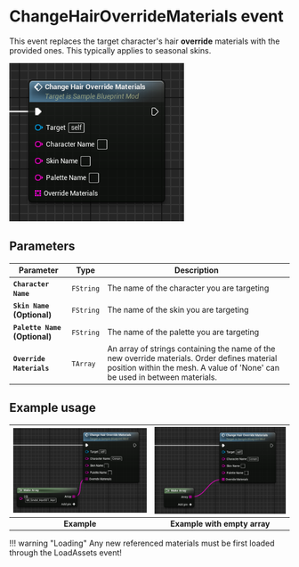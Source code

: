 # ChangeHairOverrideMaterials event
This event replaces the target character's hair **override** materials with the provided ones. This typically applies to seasonal skins.

![ChangeHairOverrideMaterials](changehairoverridematerials.png)

## Parameters

| Parameter | Type | Description |
|-----------|------|-------------|
| **`Character Name`** | `FString` | The name of the character you are targeting |
| **`Skin Name` (Optional)** | `FString` | The name of the skin you are targeting |
| **`Palette Name` (Optional)** | `FString` | The name of the palette you are targeting |
| **`Override Materials`** | `TArray` | An array of strings containing the name of the new override materials. Order defines material position within the mesh. A value of 'None' can be used in between materials. |

## Example usage
| ![Example](example.png) | ![Example empty](example_empty.png) |
|:---:|:---:|
| **Example** | **Example with empty array** |

!!! warning "Loading"
	Any new referenced materials must be first loaded through the LoadAssets event!